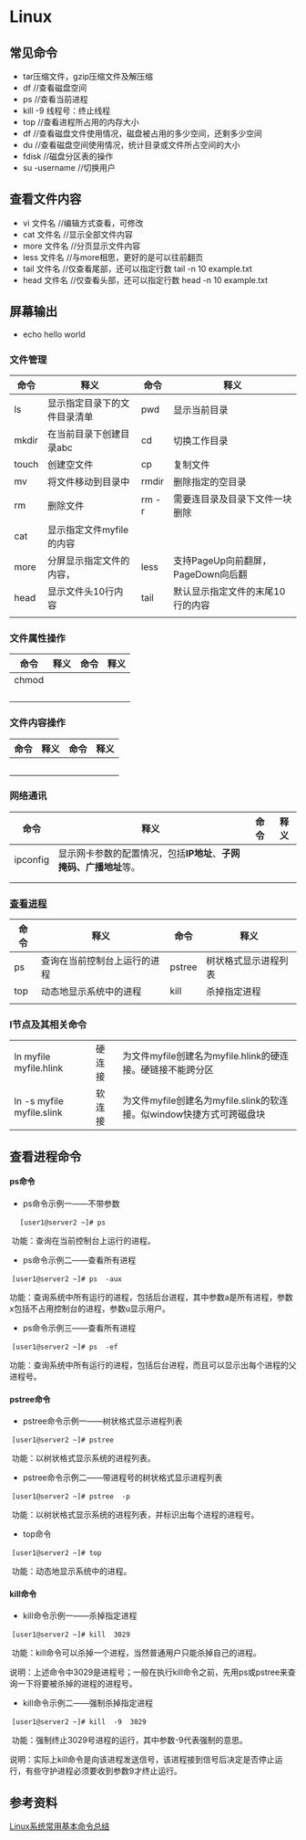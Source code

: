 # Linux

## 常见命令



- tar压缩文件，gzip压缩文件及解压缩
- df    //查看磁盘空间
- ps    //查看当前进程
- kill -9 线程号：终止线程
- top   //查看进程所占用的内存大小
- df     //查看磁盘文件使用情况，磁盘被占用的多少空间，还剩多少空间
- du    //查看磁盘空间使用情况，统计目录或文件所占空间的大小
- fdisk  //磁盘分区表的操作
- su -username    //切换用户

## 查看文件内容

- vi 文件名    //编辑方式查看，可修改
- cat 文件名  //显示全部文件内容
- more 文件名 //分页显示文件内容
- less 文件名    //与more相思，更好的是可以往前翻页
- tail 文件名      //仅查看尾部，还可以指定行数 tail -n 10 example.txt
- head 文件名   //仅查看头部，还可以指定行数 head -n 10 example.txt

## 屏幕输出

- echo hello world 

### 文件管理

| 命令    | 释义              | 命令    | 释义                       |
| ----- | --------------- | ----- | ------------------------ |
| ls    | 显示指定目录下的文件目录清单  | pwd   | 显示当前目录                   |
| mkdir | 在当前目录下创建目录abc   | cd    | 切换工作目录                   |
| touch | 创建空文件           | cp    | 复制文件                     |
| mv    | 将文件移动到目录中       | rmdir | 删除指定的空目录                 |
| rm    | 删除文件            | rm -r | 需要连目录及目录下文件一块删除          |
| cat   | 显示指定文件myfile的内容 |       |                          |
| more  | 分屏显示指定文件的内容，    | less  | 支持PageUp向前翻屏，PageDown向后翻 |
| head  | 显示文件头10行内容      | tail  | 默认显示指定文件的末尾10行的内容        |
|       |                 |       |                          |

### 文件属性操作

| 命令    | 释义   | 命令   | 释义   |
| ----- | ---- | ---- | ---- |
| chmod |      |      |      |
|       |      |      |      |
|       |      |      |      |
|       |      |      |      |
|       |      |      |      |

### 文件内容操作

| 命令   | 释义   | 命令   | 释义   |
| ---- | ---- | ---- | ---- |
|      |      |      |      |
|      |      |      |      |
|      |      |      |      |
|      |      |      |      |
|      |      |      |      |

### 网络通讯

| 命令       | 释义                                     | 命令   | 释义   |
| -------- | -------------------------------------- | ---- | ---- |
| ipconfig | 显示网卡参数的配置情况，包括**IP地址**、**子网掩码、广播地址**等。 |      |      |
|          |                                        |      |      |
|          |                                        |      |      |

### [查看进程](#查看进程)

| 命令   | 释义             | 命令     | 释义         |
| ---- | -------------- | ------ | ---------- |
| ps   | 查询在当前控制台上运行的进程 | pstree | 树状格式显示进程列表 |
| top  | 动态地显示系统中的进程    | kill   | 杀掉指定进程     |
|      |                |        |            |

### I节点及其相关命令

|                              |      |                                          |
| ---------------------------- | ---- | ---------------------------------------- |
| ln  myfile  myfile.hlink     | 硬连接  | 为文件myfile创建名为myfile.hlink的硬连接。硬链接不能跨分区   |
| ln  -s  myfile  myfile.slink | 软连接  | 为文件myfile创建名为myfile.slink的软连接。似window快捷方式可跨磁盘块 |

## 查看进程命令

####  ps命令

- ps命令示例一——不带参数

​       ```  [user1@server2 ~]# ps```

​       功能：查询在当前控制台上运行的进程。

- ps命令示例二——查看所有进程

​       ```[user1@server2 ~]# ps  -aux```

​       功能：查询系统中所有运行的进程，包括后台进程，其中参数a是所有进程，参数x包括不占用控制台的进程，参数u显示用户。

-  ps命令示例三——查看所有进程

​       ```[user1@server2 ~]# ps  -ef```

​       功能：查询系统中所有运行的进程，包括后台进程，而且可以显示出每个进程的父进程号。

#### pstree命令

- pstree命令示例一——树状格式显示进程列表

​        ```[user1@server2 ~]# pstree```

​        功能：以树状格式显示系统的进程列表。

- pstree命令示例二——带进程号的树状格式显示进程列表

​       ```[user1@server2 ~]# pstree  -p```

​       功能：以树状格式显示系统的进程列表，并标识出每个进程的进程号。 

- top命令

​       ```[user1@server2 ~]# top```

​       功能：动态地显示系统中的进程。

#### kill命令

- kill命令示例一——杀掉指定进程

​       ```[user1@server2 ~]# kill  3029```

​       功能：kill命令可以杀掉一个进程，当然普通用户只能杀掉自己的进程。

​       说明：上述命令中3029是进程号；一般在执行kill命令之前，先用ps或pstree来查询一下将要被杀掉的进程的进程号。

- kill命令示例二——强制杀掉指定进程

​       ```[user1@server2 ~]# kill  -9  3029```

​       功能：强制终止3029号进程的运行，其中参数-9代表强制的意思。

​       说明：实际上kill命令是向该进程发送信号，该进程接到信号后决定是否停止运行，有些守护进程必须要收到参数9才终止运行。



## 参考资料

[Linux系统常用基本命令总结]([https://blog.csdn.net/qq_23853743/article/details/84037598](https://blog.csdn.net/qq_23853743/article/details/84037598))